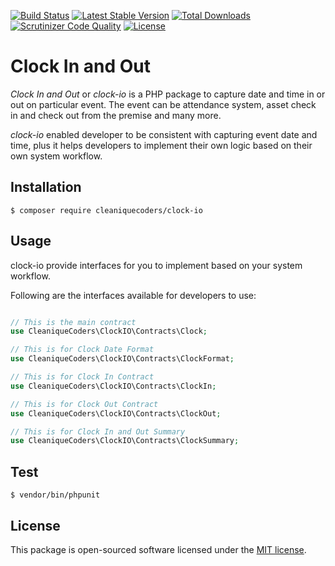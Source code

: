 [![Build Status](https://travis-ci.org/cleaniquecoders/clock-io.svg?branch=master)](https://travis-ci.org/cleaniquecoders/clock-io) [![Latest Stable Version](https://poser.pugx.org/cleaniquecoders/clock-io/v/stable)](https://packagist.org/packages/cleaniquecoders/clock-io) [![Total Downloads](https://poser.pugx.org/cleaniquecoders/clock-io/downloads)](https://packagist.org/packages/cleaniquecoders/clock-io) [![Scrutinizer Code Quality](https://scrutinizer-ci.com/g/cleaniquecoders/clock-io/badges/quality-score.png?b=master)](https://scrutinizer-ci.com/g/cleaniquecoders/clock-io/?branch=master) [![License](https://poser.pugx.org/cleaniquecoders/clock-io/license)](https://packagist.org/packages/cleaniquecoders/clock-io)

# Clock In and Out

*Clock In and Out* or *clock-io* is a PHP package to capture date and time in or out on particular event. The event can be attendance system, asset check in and check out from the premise and many more.

*clock-io* enabled developer to be consistent with capturing event date and time, plus it helps developers to implement their own logic based on their own system workflow.

## Installation

```
$ composer require cleaniquecoders/clock-io
```

## Usage

clock-io provide interfaces for you to implement based on your system workflow.

Following are the interfaces available for developers to use:

```php

// This is the main contract
use CleaniqueCoders\ClockIO\Contracts\Clock;

// This is for Clock Date Format
use CleaniqueCoders\ClockIO\Contracts\ClockFormat;

// This is for Clock In Contract
use CleaniqueCoders\ClockIO\Contracts\ClockIn;

// This is for Clock Out Contract
use CleaniqueCoders\ClockIO\Contracts\ClockOut;

// This is for Clock In and Out Summary
use CleaniqueCoders\ClockIO\Contracts\ClockSummary;
```

## Test

```
$ vendor/bin/phpunit
```

## License

This package is open-sourced software licensed under the [MIT license](http://opensource.org/licenses/MIT).

